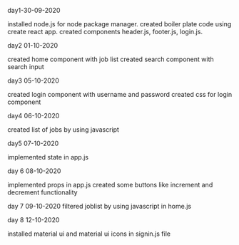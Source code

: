 day1-30-09-2020

installed node.js for node package manager.
created boiler plate code using create react app. 
created components header.js, footer.js, login.js.

day2 01-10-2020

created home component with job list 
created search component with search input

day3 05-10-2020

created login component with username and password 
 created css for login component

 day4 06-10-2020

 created list of jobs by using javascript

 day5 07-10-2020

 implemented state in app.js
 

 day 6 08-10-2020

 implemented props in app.js 
 created some buttons like increment and decrement functionality

day 7 09-10-2020
filtered joblist by using javascript in home.js

day 8 12-10-2020

installed material ui and material ui icons in signin.js file


 
 
